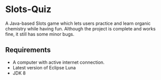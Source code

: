 # Slots-Quiz
A Java-based Slots game which lets users practice and learn organic chemistry while having fun. Although the project is complete and works fine, it still has some minor bugs.

## Requirements
- A computer with active internet connection.
- Latest version of Eclipse Luna
- JDK 8

